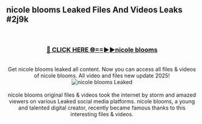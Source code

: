 ## nicole blooms Leaked Files And Videos Leaks #2j9k
<br>
<div align="center">
<h3><a href="https://watchclip.my.id/nicole blooms" rel="nofollow">🔴 CLICK HERE 🌐==►►nicole blooms</a></h3>
<br>
Get nicole blooms leaked all content. Now you can access all files & videos of nicole blooms. All video and files new update 2025!
<br>
<a href="https://watchclip.my.id/nicole blooms" rel="nofollow" data-target="animated-image.originalLink"><img src="https://i.ibb.co.com/WyWwxjT/player-gif2.gif" alt="nicole blooms Leaked" style="max-width: 100%; display: inline-block;" data-target="animated-image.originalImage"></a>
<br><br>
nicole blooms original files & videos took the internet by storm and amazed viewers on various Leaked social media platforms. nicole blooms, a young and talented digital creator, recently became famous thanks to this interesting files & videos.
</div>
<br>